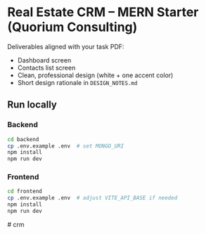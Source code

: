 # Real Estate CRM – MERN Starter (Quorium Consulting)

Deliverables aligned with your task PDF:
- Dashboard screen
- Contacts list screen
- Clean, professional design (white + one accent color)
- Short design rationale in `DESIGN_NOTES.md`

## Run locally

### Backend
```bash
cd backend
cp .env.example .env  # set MONGO_URI
npm install
npm run dev
```

### Frontend
```bash
cd frontend
cp .env.example .env  # adjust VITE_API_BASE if needed
npm install
npm run dev
```
#   c r m  
 
